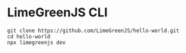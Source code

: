 # LimeGreenJS CLI

```
git clone https://github.com/LimeGreenJS/hello-world.git
cd hello-world
npx limegreenjs dev
```
